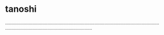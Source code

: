 # tanoshi

..................................................................................................................................................................................................